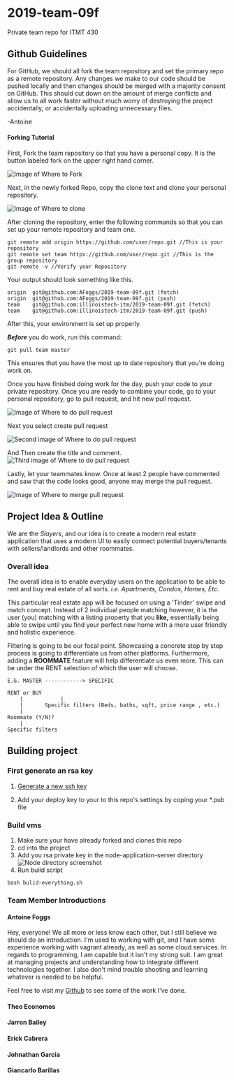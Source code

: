 # 2019-team-09f

Private team repo for ITMT 430

## Github Guidelines

For GitHub, we should all fork the team repository and set the primary repo as a remote repository. Any changes we make to our code should be pushed locally and then changes should be merged with a majority consent on GitHub. This should cut down on the amount of merge conflicts and allow us to all work faster without much worry of destroying the project accidentally, or accidentally uploading unnecessary files.

-Antoine

#### Forking Tutorial

First, Fork the team repository so that you have a personal copy. It is the button labeled fork on the upper right hand corner.

![Image of Where to Fork](images/fork.png)

Next, in the newly forked Repo, copy the clone text and clone your personal repository.

![Image of Where to clone](images/clone.png)

After cloning the repository, enter the following commands so that you can set up your remote repository and team one.

```
git remote add origin https://github.com/user/repo.git //This is your repository
git remote set team https://github.com/user/repo.git //This is the group repository
git remote -v //Verify your Repository
```

Your output should look something like this.

```
origin	git@github.com:AFoggs/2019-team-09f.git (fetch)
origin	git@github.com:AFoggs/2019-team-09f.git (push)
team	git@github.com:illinoistech-itm/2019-team-09f.git (fetch)
team	git@github.com:illinoistech-itm/2019-team-09f.git (push)
```

After this, your environment is set up properly.

**_Before_** you do work, run this command:

```
git pull team master
```

This ensures that you have the most up to date repository that you're doing work on.

Once you have finished doing work for the day, push your code to your private repository. Once you are ready to combine your code, go to your personal repository, go to pull request, and hit new pull request.

![Image of Where to do pull request](images/pull.png)

Next you select create pull request

![Second image of Where to do pull request](images/secondpull.png)

And Then create the title and comment.
![Third image of Where to do pull request](images/thirdpull.png)

Lastly, let your teammates know. Once at least 2 people have commented and saw that the code looks good, anyone may merge the pull request.

![Image of Where to merge pull request](images/merge.png)

## Project Idea & Outline

We are the _Slayers_, and our idea is to create a modern real estate application that uses a modern UI to easily connect potential buyers/tenants with sellers/landlords and other roommates.

### Overall idea

The overall idea is to enable everyday users on the application to be able to rent and buy real estate of all sorts. _i.e. Apartments, Condos, Homes, Etc._

This particular real estate app will be focused on using a 'Tinder' swipe and match concept. Instead of 2 individual people matching however, it is the user (you) matching with a listing property that you **like,** essentially being able to swipe until you find your perfect new home with a more user friendly and holistic experience.

Filtering is going to be our focal point. Showcasing a concrete step by step process is going to differentiate us from other platforms. Furthermore, adding a **ROOMMATE** feature will help differentiate us even more. This can be under the RENT selection of which the user will choose.

```
E.G. MASTER ------------> SPECIFIC

RENT or BUY
    |            |
    |       Specific filters (Beds, baths, sqft, price range , etc.)
    |
Roommate (Y/N)?
    |
Specific filters
```

## Building project

### First generate an rsa key

1. [Generate a new ssh key](https://help.github.com/articles/generating-a-new-ssh-key-and-adding-it-to-the-ssh-agent/#platform-linux)

2. Add your deploy key to your to this repo's settings by coping your \*.pub file

### Build vms

1. Make sure your have already forked and clones this repo
2. cd into the project
3. Add you rsa private key in the node-application-server directory
   ![Node directory screenshot](images/node-directory.PNG)
4. Run build script

```
bash bulid-everything.sh
```

### Team Member Introductions

#### Antoine Foggs

Hey, everyone! We all more or less know each other, but I still believe we should do an introduction. I'm used to working with git, and I have some experience working with vagrant already, as well as some cloud services. In regards to programming, I am capable but it isn't my strong suit. I am great at managing projects and understanding how to integrate different technologies together. I also don't mind trouble shooting and learning whatever is needed to be helpful.

Feel free to visit my [Github](http://www.github.com/Afoggs) to see some of the work I've done.

#### Theo Economos

#### Jarron Bailey

#### Erick Cabrera

#### Johnathan Garcia

#### Giancarlo Barillas
